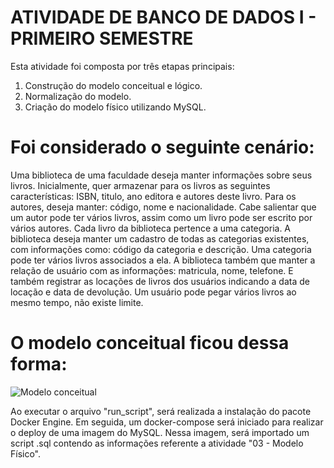 # ATIVIDADE DE BANCO DE DADOS I - PRIMEIRO SEMESTRE

Esta atividade foi composta por três etapas principais:
1. Construção do modelo conceitual e lógico.
2. Normalização do modelo.
3. Criação do modelo físico utilizando MySQL.

# Foi considerado o seguinte cenário: 
Uma biblioteca de uma faculdade deseja manter informações sobre seus livros. Inicialmente, quer armazenar para os livros as seguintes características: ISBN, titulo, ano editora e autores deste livro. Para os autores, deseja manter: código, nome e nacionalidade. Cabe salientar que um autor pode ter vários livros, assim como um livro pode ser escrito por vários autores. Cada livro da biblioteca pertence a uma categoria. A biblioteca deseja manter um cadastro de todas as categorias existentes, com informações como: código da categoria e descrição. Uma categoria pode ter vários livros associados a ela.  A biblioteca também que manter a relação de usuário com as informações: matricula, nome, telefone. E também registrar as locações de livros dos usuários indicando a data de locação e data de devolução. Um usuário pode pegar vários livros ao mesmo tempo, não existe limite.

# O modelo conceitual ficou dessa forma:
![Modelo conceitual](https://i.imgur.com/j9sKigc.png)

Ao executar o arquivo "run_script", será realizada a instalação do pacote Docker Engine. Em seguida, um docker-compose será iniciado para realizar o deploy de uma imagem do MySQL. Nessa imagem, será importado um script .sql contendo as informações referente a atividade "03 - Modelo Físico".
